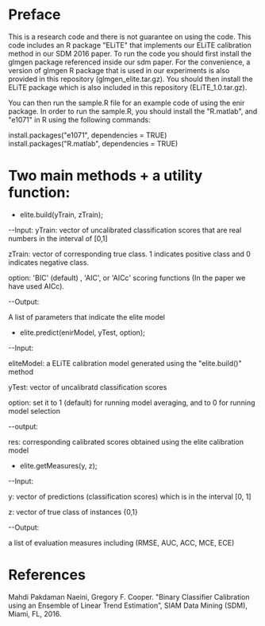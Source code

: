 Preface 
===========
This is a research code and there is not guarantee on using the code.
This code includes an R package "ELiTE" that implements our ELiTE calibration method in our SDM 2016 paper.
To run the code you should first install the glmgen  package referenced inside our sdm paper. 
For the convenience, a version of glmgen R package that is used in our experiments is 
also provided in this repository (glmgen_elite.tar.gz). You should then install the ELiTE package which is also included in this
repository (ELiTE_1.0.tar.gz).

You can then run the sample.R file for an example code of using the enir package.
In order to run the sample.R, you should install the "R.matlab", and "e1071" in R using the following commands:

install.packages("e1071", dependencies = TRUE)
install.packages("R.matlab", dependencies = TRUE)

Two main methods + a utility function:
===========
+ elite.build(yTrain, zTrain);

--Input:
yTrain: vector of uncalibrated classification scores that are real numbers in the interval of [0,1]

zTrain: vector of corresponding true class. 1 indicates positive class and 0 indicates negative class.

option: 'BIC' (default) , 'AIC', or 'AICc' scoring functions (In the paper we have used AICc).

--Output:

A list of parameters that indicate the elite model



+ elite.predict(enirModel, yTest, option);

--Input: 

eliteModel: a ELiTE calibration model generated using the "elite.build()" method

yTest: vector of uncalibratd classification scores

option: set it to 1 (default) for running model averaging, and to 0 for running model selection

--output:

res: corresponding calibrated scores obtained using the elite calibration model


+ elite.getMeasures(y, z);

--Input:

y: vector of predictions (classification scores) which is in the interval [0, 1]

z: vector of true class of instances {0,1}

--Output: 

a list of evaluation measures including (RMSE, AUC, ACC, MCE, ECE)

References 
===========

Mahdi Pakdaman Naeini, Gregory F. Cooper. "Binary Classifier Calibration using an Ensemble of Linear Trend Estimation”, 
SIAM Data Mining (SDM), Miami, FL, 2016.

